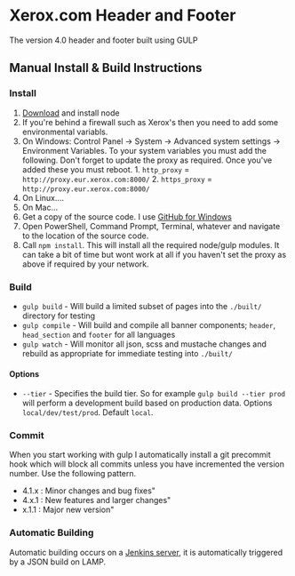 # Xerox.com Header and Footer
The version 4.0 header and footer built using GULP

## Manual Install & Build Instructions

### Install
1. [Download](https://nodejs.org/download/) and install node
2. If you're behind a firewall such as Xerox's then you need to add some environmental variabls.
  1. On Windows: Control Panel -> System -> Advanced system settings -> Environment Variables. To your system variables you must add the following. Don't forget to update the proxy as required. Once you've added these you must reboot.
    1. `http_proxy` = `http://proxy.eur.xerox.com:8000/`
    2. `https_proxy` = `http://proxy.eur.xerox.com:8000/`
  2. On Linux....
  3. On Mac...
3. Get a copy of the source code. I use [GitHub for Windows](https://windows.github.com/)
4. Open PowerShell, Command Prompt, Terminal, whatever and navigate to the location of the source code.
5. Call `npm install`. This will install all the required node/gulp modules. It can take a bit of time but wont work at all if you haven't set the proxy as above if required by your network.

### Build
- `gulp build` - Will build a limited subset of pages into the `./built/` directory for testing
- `gulp compile` - Will build and compile all banner components; `header`, `head_section` and `footer` for all languages
- `gulp watch` - Will monitor all json, scss and mustache changes and rebuild as appropriate for immediate testing into `./built/`

#### Options
- `--tier` - Specifies the build tier. So for example `gulp build --tier prod` will perform a development build based on production data. Options `local/dev/test/prod`. Default `local`.

### Commit
When you start working with gulp I automatically install a git precommit hook which will block all commits unless you have incremented the version number. Use the following pattern.
- 4.1.x : Minor changes and bug fixes"
- 4.x.1 : New features and larger changes"
- x.1.1 : Major new version"

### Automatic Building
Automatic building occurs on a [Jenkins server](http://usa7061vm1072.na.xerox.net:8080/), it is automatically triggered by a JSON build on LAMP.
